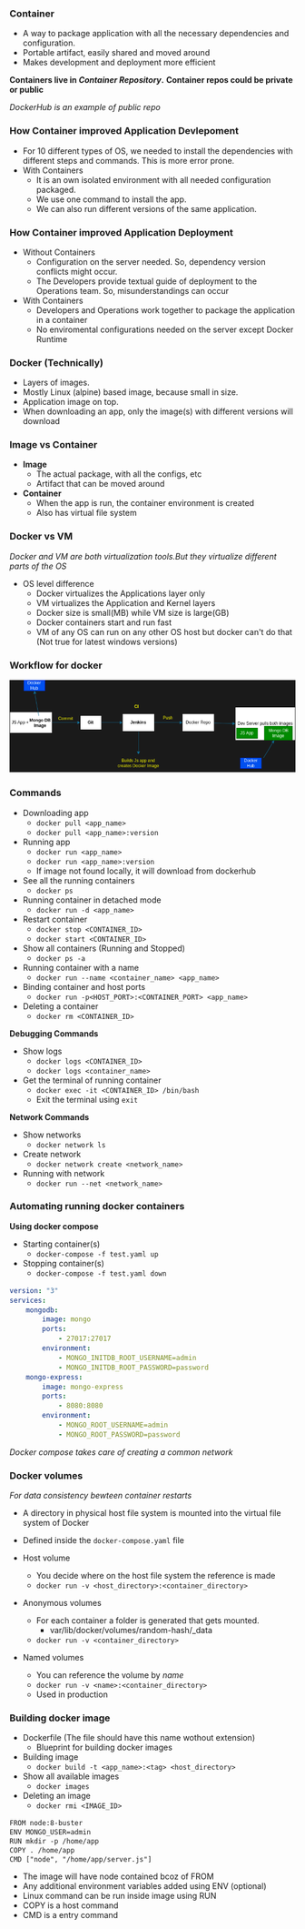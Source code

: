 ### Container

-   A way to package application with all the necessary dependencies and configuration.
-   Portable artifact, easily shared and moved around
-   Makes development and deployment more efficient

**Containers live in _Container Repository_.**
**Container repos could be private or public**

_DockerHub is an example of public repo_

### How Container improved Application Devlepoment

-   For 10 different types of OS, we needed to install the dependencies with different steps and commands. This is more error prone.
-   With Containers
    -   It is an own isolated environment with all needed configuration packaged.
    -   We use one command to install the app.
    -   We can also run different versions of the same application.

### How Container improved Application Deployment

-   Without Containers
    -   Configuration on the server needed. So, dependency version conflicts might occur.
    -   The Developers provide textual guide of deployment to the Operations team. So, misunderstandings can occur
-   With Containers
    -   Developers and Operations work together to package the application in a container
    -   No enviromental configurations needed on the server except Docker Runtime

### Docker (Technically)

-   Layers of images.
-   Mostly Linux (alpine) based image, because small in size.
-   Application image on top.
-   When downloading an app, only the image(s) with different versions will download

### Image vs Container

-   **Image**
    -   The actual package, with all the configs, etc
    -   Artifact that can be moved around
-   **Container**
    -   When the app is run, the container environment is created
    -   Also has virtual file system

### Docker vs VM

_Docker and VM are both virtualization tools.But they virtualize different parts of the OS_

-   OS level difference
    -   Docker virtualizes the Applications layer only
    -   VM virtualizes the Application and Kernel layers
    -   Docker size is small(MB) while VM size is large(GB)
    -   Docker containers start and run fast
    -   VM of any OS can run on any other OS host but docker can't do that (Not true for latest windows versions)

### Workflow for docker

![](Workflow.png)

### Commands

-   Downloading app
    -   `docker pull <app_name>`
    -   `docker pull <app_name>:version`
-   Running app
    -   `docker run <app_name>`
    -   `docker run <app_name>:version`
    -   If image not found locally, it will download from dockerhub
-   See all the running containers
    -   `docker ps`
-   Running container in detached mode
    -   `docker run -d <app_name>`
-   Restart container
    -   `docker stop <CONTAINER_ID>`
    -   `docker start <CONTAINER_ID>`
-   Show all containers (Running and Stopped)
    -   `docker ps -a`
-   Running container with a name
    -   `docker run --name <container_name> <app_name>`
-   Binding container and host ports
    -   `docker run -p<HOST_PORT>:<CONTAINER_PORT> <app_name>`
-   Deleting a container
    -   `docker rm <CONTAINER_ID>`

**Debugging Commands**

-   Show logs
    -   `docker logs <CONTAINER_ID>`
    -   `docker logs <container_name>`
-   Get the terminal of running container
    -   `docker exec -it <CONTAINER_ID> /bin/bash`
    -   Exit the terminal using `exit`

**Network Commands**

-   Show networks
    -   `docker network ls`
-   Create network
    -   `docker network create <network_name>`
-   Running with network
    -   `docker run --net <network_name>`

### Automating running docker containers

**Using docker compose**

-   Starting container(s)
    -   `docker-compose -f test.yaml up`
-   Stopping container(s)
    -   `docker-compose -f test.yaml down`

```yml
version: "3"
services:
    mongodb:
        image: mongo
        ports:
            - 27017:27017
        environment:
            - MONGO_INITDB_ROOT_USERNAME=admin
            - MONGO_INITDB_ROOT_PASSWORD=password
    mongo-express:
        image: mongo-express
        ports:
            - 8080:8080
        environment:
            - MONGO_ROOT_USERNAME=admin
            - MONGO_ROOT_PASSWORD=password
```

_Docker compose takes care of creating a common network_

### Docker volumes

_For data consistency bewteen container restarts_

-   A directory in physical host file system is mounted into the virtual file system of Docker
-   Defined inside the `docker-compose.yaml` file

-   Host volume
    -   You decide where on the host file system the reference is made
    -   `docker run -v <host_directory>:<container_directory>`
-   Anonymous volumes
    -   For each container a folder is generated that gets mounted.
        -   var/lib/docker/volumes/random-hash/\_data
    -   `docker run -v <container_directory>`
-   Named volumes
    -   You can reference the volume by $name$
    -   `docker run -v <name>:<container_directory>`
    -   Used in production

### Building docker image

-   Dockerfile (The file should have this name wothout extension)
    -   Blueprint for building docker images
-   Building image
    -   `docker build -t <app_name>:<tag> <host_directory>`
-   Show all available images
    -   `docker images`
-   Deleting an image
    -   `docker rmi <IMAGE_ID>`

```
FROM node:8-buster
ENV MONGO_USER=admin
RUN mkdir -p /home/app
COPY . /home/app
CMD ["node", "/home/app/server.js"]
```

-   The image will have node contained bcoz of FROM
-   Any additional environment variables added using ENV (optional)
-   Linux command can be run inside image using RUN
-   COPY is a host command
-   CMD is a entry command
